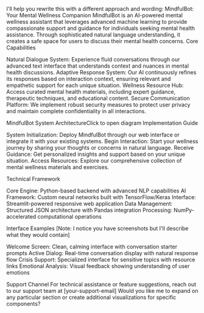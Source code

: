 I'll help you rewrite this with a different approach and wording:
MindfulBot: Your Mental Wellness Companion
MindfulBot is an AI-powered mental wellness assistant that leverages advanced machine learning to provide compassionate support and guidance for individuals seeking mental health assistance. Through sophisticated natural language understanding, it creates a safe space for users to discuss their mental health concerns.
Core Capabilities

Natural Dialogue System: Experience fluid conversations through our advanced text interface that understands context and nuances in mental health discussions.
Adaptive Response System: Our AI continuously refines its responses based on interaction context, ensuring relevant and empathetic support for each unique situation.
Wellness Resource Hub: Access curated mental health materials, including expert guidance, therapeutic techniques, and educational content.
Secure Communication Platform: We implement robust security measures to protect user privacy and maintain complete confidentiality in all interactions.

MindfulBot System ArchitectureClick to open diagram
Implementation Guide

System Initialization: Deploy MindfulBot through our web interface or integrate it with your existing systems.
Begin Interaction: Start your wellness journey by sharing your thoughts or concerns in natural language.
Receive Guidance: Get personalized insights and support based on your unique situation.
Access Resources: Explore our comprehensive collection of mental wellness materials and exercises.

Technical Framework

Core Engine: Python-based backend with advanced NLP capabilities
AI Framework: Custom neural networks built with TensorFlow/Keras
Interface: Streamlit-powered responsive web application
Data Management: Structured JSON architecture with Pandas integration
Processing: NumPy-accelerated computational operations

Interface Examples
[Note: I notice you have screenshots but I'll describe what they would contain]

Welcome Screen: Clean, calming interface with conversation starter prompts
Active Dialog: Real-time conversation display with natural response flow
Crisis Support: Specialized interface for sensitive topics with resource links
Emotional Analysis: Visual feedback showing understanding of user emotions

Support Channel
For technical assistance or feature suggestions, reach out to our support team at [your-support-email]
Would you like me to expand on any particular section or create additional visualizations for specific components?
